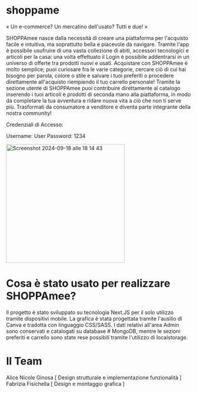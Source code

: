 # shoppame

« Un e-commerce? Un mercatino dell'usato? Tutti e due! »

SHOPPAmee nasce dalla necessità di creare una piattaforma per l'acquisto facile e intuitiva, ma soprattutto bella e piacevole da navigare. Tramite l'app è possibile usufruire di una vasta collezione di abiti, accessori tecnologici e articoli per la casa: una volta effettuato il Login è possibile addentrarsi in un universo di offerte tra prodotti nuovi e usati. Acquistare con SHOPPAmee è molto semplice; puoi curiosare fra le varie categorie, cercare ciò di cui hai bisogno per parola, colore o stile e salvare i tuoi preferiti o procedere direttamente all'acquisto riempiendo il tuo carrello personale! Tramite la sezione utente di SHOPPAmee puoi contribuire direttamente al catalogo inserendo i tuoi articoli e prodotti di seconda mano alla piattaforma, in modo da completare la tua avventura e ridare nuova vita a ciò che non ti serve più. Trasformati da consumatore a venditore e diventa parte integrante della nostra community!


Credenziali di Accesso:

Username: User
Password: 1234






<img width="322" alt="Screenshot 2024-09-18 alle 18 14 43" src="https://github.com/user-attachments/assets/21926737-9797-4fbf-a3d7-a617b45477ca">





# Cosa è stato usato per realizzare SHOPPAmee?
Il progetto è stato sviluppato su tecnologia Next.JS per il solo utilizzo tramite dispositivi mobile. La grafica è stata progettata tramite l'ausilio di Canva e tradotta con linguaggio CSS/SASS. I dati relativi all'area Admin sono conservati e catalogati su database # MongoDB, mentre le sezioni preferiti e carrello sono state rese possibili tramite l'utilizzo di localstorage.

# Il Team

Alice Nicole Ginosa [ Design strutturale e implementazione funzionalità ]
Fabrizia Fisichella [ Design e montaggio grafica ]

